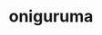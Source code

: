---
title: "oniguruma"
layout: cache
categories: [package, v0.18.1]
meta: {"versions": ["6.9.4"], "compilers": ["gcc@=7.5.0"], "oss": ["ubuntu18.04"], "platforms": ["linux"], "targets": ["x86_64"], "stacks": ["e4s", "root"], "num_specs": 1, "num_specs_by_stack": {"e4s": 1, "root": 1}}
spec_details: [{"hash": "dxsr2jdtbmottxzqfsff73mjr73m4gpo", "compiler": "gcc@=7.5.0", "versions": ["6.9.4"], "os": "ubuntu18.04", "platform": "linux", "target": "x86_64", "variants": [], "stacks": ["e4s", "root"], "size": "-", "tarball": "https://binaries.spack.io/releases/v0.18.1/build_cache/linux-ubuntu18.04-x86_64/gcc-7.5.0/oniguruma-6.9.4/linux-ubuntu18.04-x86_64-gcc-7.5.0-oniguruma-6.9.4-dxsr2jdtbmottxzqfsff73mjr73m4gpo.spack"}]
---
